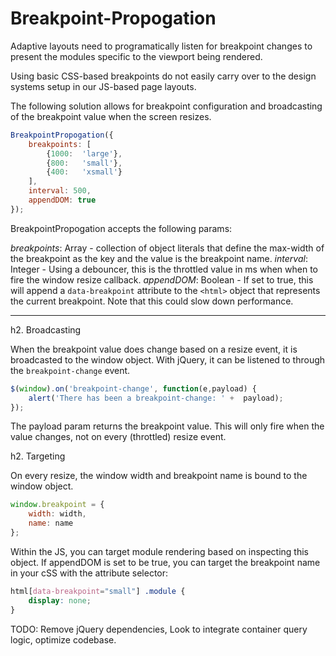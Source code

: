 # Breakpoint-Propogation

Adaptive layouts need to programatically listen for breakpoint changes to present the modules specific to the viewport being rendered.

Using basic CSS-based breakpoints do not easily carry over to the design systems setup in our JS-based page layouts.

The following solution allows for breakpoint configuration and broadcasting of the breakpoint value when the screen resizes.

```javascript
BreakpointPropogation({
    breakpoints: [
        {1000:  'large'},
        {800:   'small'},
        {400:   'xsmall'}
    ],
    interval: 500,
    appendDOM: true
});
```

BreakpointPropogation accepts the following params:

*breakpoints*: Array - collection of object literals that define the max-width of the breakpoint as the key and the value is the breakpoint name.
*interval*: Integer - Using a debouncer, this is the throttled value in ms when when to fire the window resize callback.
*appendDOM*: Boolean - If set to true, this will append a `data-breakpoint` attribute to the `<html>` object that represents the current breakpoint. Note that this could slow down performance.

---

h2. Broadcasting

When the breakpoint value does change based on a resize event, it is broadcasted to the window object. With jQuery, it can be listened to through the `breakpoint-change` event.

```javascript
$(window).on('breakpoint-change', function(e,payload) {
    alert('There has been a breakpoint-change: ' +  payload);
});
```

The payload param returns the breakpoint value. This will only fire when the value changes, not on every (throttled) resize event.

h2. Targeting

On every resize, the window width and breakpoint name is bound to the window object. 
 
```javascript
window.breakpoint = {
    width: width,
    name: name
};
```

Within the JS, you can target module rendering based on inspecting this object. If appendDOM is set to be true, you can target the breakpoint name in your cSS with the attribute selector:

```css
html[data-breakpoint="small"] .module {
    display: none;
}
```

TODO: Remove jQuery dependencies, Look to integrate container query logic, optimize codebase.
